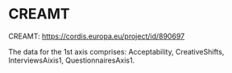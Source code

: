 # CREAMT
CREAMT: https://cordis.europa.eu/project/id/890697

The data for the 1st axis comprises: Acceptability, CreativeShifts, InterviewsAixis1, QuestionnairesAxis1.

